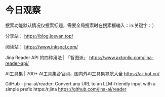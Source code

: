# 今日观察

搜索功能默认情况仅搜索标题，需要全局搜索时在搜索框输入：in:关键字：）  

分享站： https://blog.joevan.top/  

阅读站： https://www.inkspcl.com/  

Jina Reader API 的四种用法 | 「智图派」  https://www.axtonliu.com/jina-reader-api/  

AI工具集 | 700+ AI工具集合官网，国内外AI工具集导航大全  https://ai-bot.cn/  

GitHub - jina-ai/reader: Convert any URL to an LLM-friendly input with a simple prefix https:/r.jina  https://github.com/jina-ai/reader  
